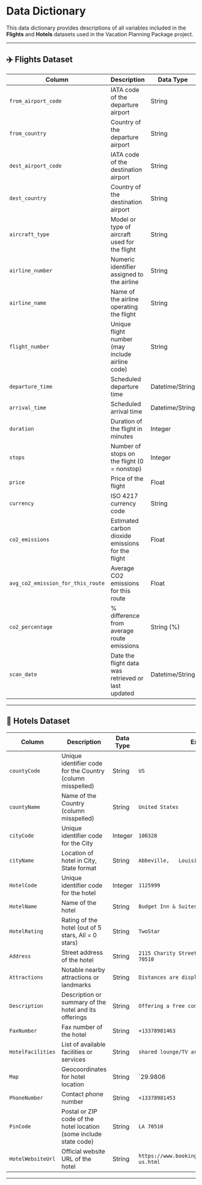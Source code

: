 # Data Dictionary

This data dictionary provides descriptions of all variables included in the **Flights** and **Hotels** datasets used in the Vacation Planning Package project.

---

## ✈️ Flights Dataset

| Column                            | Description                                                                 | Data Type       | Example                     |
|-----------------------------------|-----------------------------------------------------------------------------|-----------------|-----------------------------|
| `from_airport_code`               | IATA code of the departure airport                                          | String          | `JFK`                       |
| `from_country`                    | Country of the departure airport                                            | String          | `United States`             |
| `dest_airport_code`               | IATA code of the destination airport                                        | String          | `LAX`                       |
| `dest_country`                    | Country of the destination airport                                          | String          | `United States`             |
| `aircraft_type`                   | Model or type of aircraft used for the flight                               | String          | `Boeing 737`                |
| `airline_number`                  | Numeric identifier assigned to the airline                                  | String          | `DL`                        |
| `airline_name`                    | Name of the airline operating the flight                                    | String          | `[Delta]`                   |
| `flight_number`                   | Unique flight number (may include airline code)                             | String          | `DL456`                     |
| `departure_time`                  | Scheduled departure time                                                    | Datetime/String | `6/1/2023 14:30`            |
| `arrival_time`                    | Scheduled arrival time                                                      | Datetime/String | `6/1/2023 17:45`            |
| `duration`                        | Duration of the flight in minutes                                           | Integer         | `195`                       |
| `stops`                           | Number of stops on the flight (0 = nonstop)                                 | Integer         | `0`                         |
| `price`                           | Price of the flight                                                         | Float           | `250.00`                    |
| `currency`                        | ISO 4217 currency code                                                      | String          | `USD`                       |
| `co2_emissions`                   | Estimated carbon dioxide emissions for the flight                           | Float           | `150.5`                     |
| `avg_co2_emission_for_this_route` | Average CO2 emissions for this route                                        | Float           | `140.0`                     |
| `co2_percentage`                  | % difference from average route emissions                                   | String (%)      | `-3%`                       |
| `scan_date`                       | Date the flight data was retrieved or last updated                          | Datetime/String | `5/31/2023 15:30`           |

---

## 🏨 Hotels Dataset

| Column            | Description                                                            | Data Type | Example                                             |
|-------------------|------------------------------------------------------------------------|-----------|-----------------------------------------------------|
| `countyCode`      | Unique identifier code for the Country (column misspelled)             | String    | `US`                                                |
| `countyName`      | Name of the Country (column misspelled)                                | String    | `United States`                                     |
| `cityCode`        | Unique identifier code for the City                                    | Integer   | `100328`                                            |
| `cityName`        | Location of hotel in City,   State format                              | String    | `Abbeville,   Louisiana`                            |
| `HotelCode`       | Unique identifier code for the hotel                                   | Integer   | `1125999`                                           |
| `HotelName`       | Name of the hotel                                                      | String    | `Budget Inn & Suites`                               |
| `HotelRating`     | Rating of the hotel (out of 5 stars, All = 0 stars)                    | String    | `TwoStar`                                           |
| `Address`         | Street address of the hotel                                            | String    | `2115 Charity Street AbbevilleLouisiana 70510`      |
| `Attractions`     | Notable nearby attractions or landmarks                                | String    | `Distances are displayed...`                        |
| `Description`     | Description or summary of the hotel and its offerings                  | String    | `Offering a free continental breakfast...`          |
| `FaxNumber`       | Fax number of the hotel                                                | String    | `+13378981463`                                      |
| `HotelFacilities` | List of available facilities or services                               | String    | `shared lounge/TV area...`                          |
| `Map`             | Geocoordinates for hotel location                                      | String    | `29.9806|-92.11452`                                 |
| `PhoneNumber`     | Contact phone number                                                   | String    | `+13378981453`                                      |
| `PinCode`         | Postal or ZIP code of the hotel location (some include state code)     | String    | `LA 70510`                                          |
| `HotelWebsiteUrl` | Official website URL of the hotel                                      | String    | `https://www.booking.com/city/us/abbeville-us.html` |

---




